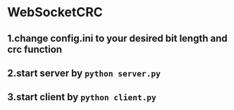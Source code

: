 # WebSocketCRC

## 1.change config.ini to your desired bit length and crc function
## 2.start server by `python server.py`
## 3.start client by `python client.py`
